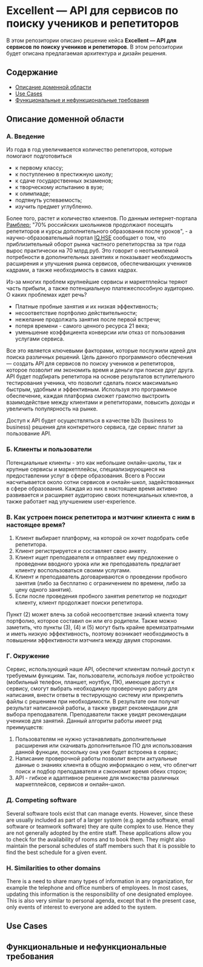 # Excellent — API для сервисов по поиску учеников и репетиторов
В этом репозитории описано решение кейса **Excellent — API для сервисов по поиску учеников и репетиторов**.
В этом репозитории будет описана предлагаемая архитектура и дизайн решения.
## Содержание
* [Описание доменной области](./README.md#Описание-доменной-области)
* [Use Cases](./README.md#Use-Cases)
* [Функциональные и нефункциональные требования](./README.md#Функциональные-и-нефункциональные-требования)

## Описание доменной области

### А. Введение
Из года в год увеличивается количество репетиторов, которые помогают подготовиться
- к первому классу;
- к поступлению в престижную школу; 
- к сдаче государственных экзаменов;
- к творческому испытанию в вузе;
- к олимпиаде;
- подтянуть успеваемость;
- изучить предмет углубленно.

Более того, растет и количество клиентов. По данным интернет-портала [Рамблер:](https://news.rambler.ru/sociology/43812515-eksperty-obyasnili-pochemu-k-2021-godu-v-rossii-vyrastet-potrebnost-v-repetitorah/?utm_content=news_media&utm_medium=read_more&utm_source=copylink) "70% российских школьников продолжают посещать репетиторов и курсы дополнительного образования после уроков", - а научно-образовательный портал [IQ.HSE](https://iq.hse.ru/news/361059490.html) сообщает о том, что приблизительный оборот рынка частного репетиторства за три года вырос практически на 70 млрд.руб. Это говорит о неотъемлемой потребности в дополнительных занятиях и показывает необходимость расширения и улучшения рынка сервисов, обеспечивающих учеников кадрами, а также необходимость в самих кадрах.

Из-за многих проблем крупнейшие сервисы и маркетплейсы теряют часть прибыли, а также потенциальную платежеспособную аудиторию. О каких проблемах идет речь?
* Платные пробные занятия и их низкая эффективность;
* несоответствие портфолио действительности;
* нежелание продолжать занятия после первой встречи;
* потеря времени - самого ценного ресурса 21 века;
* уменьшение коэффициента конверсии или отказ от пользования услугами сервиса.

Все это является ключевыми факторами, которые послужили идеей для поиска различных решений. Цель данного программного обеспечения — создать API для сервисов по поиску учеников и репетиторов, которое позволит им экономить время и деньги при поиске друг друга. API будет подбирать репетитора на основе результатов вступительного тестирования ученика, что позволит сделать поиск максимально быстрым, удобным и эффективным. Используя это программное обеспечение, каждая платформа сможет грамотно выстроить взаимодействие между клиентами и репетиторами, повысить доходы и увеличить популярность на рынке.

Доступ к API будет осуществляться в качестве b2b (business to business) решения для конткретного сервиса, где сервис платит за пользование API.
 
### Б. Клиенты и пользователи
Потенциальные клиенты - это как небольшие онлайн-школы, так и крупные сервисы и маркетплейсы, специализирующиеся на предоставлении услуг в сфере образования. Всего в России насчитывается около сотни сервисов и онлайн-школ, задействованных в сфере образования. Каждая из них в настоящее время активно развивается и расширяет аудиторию своих потенциальных клиентов, а также работает над улучшением user-experience.
 
### В. Как устроен поиск репетитора и мэтчинг клиента с ним в настоящее время?
1. Клиент выбирает платформу, на которой он хочет подобрать себе репетитора.
2. Клиент регистрируется и составляет свою анкету.
3. Клиент ищет преподавателя и отправляет ему предложение о проведении вводного урока или же преподаватель предлагает клиенту воспользоваться своими услугами.
4. Клиент и преподаватель договариваются о проведении пробного занятия (либо за бесплатно с ограничением по времени, либо за цену одного занятия).
5. Если после проведения пробного занятия репетитор не подходит клиенту, клиент продолжает поиски репетитора.

Пункт (2) может влечь за собой несоответствие знаний клиента тому портфолио, которое составил он или его родители. Также можно заметить, что пункты (3), (4) и (5) могут быть крайне времязатратными и иметь низкую эффективность, поэтому возникает необходимость в повышении эффективности мэтчинга между двумя сторонами. 

### Г. Окружение
Сервис, использующий наше API, обеспечит клиентам полный доступ к требуемым функциям. Так, пользователи, используя любое устройство (мобильный телефон, планшет, ноутбук, ПК), имеющее доступ к сервису, смогут выбрать необходимую проверочную работу для написания, внести ответы в тестирующую систему или прикрепить файлы с решением при необходимости. В результате они получат результат написанной работы, а также увидят рекомендации для выбора преподавателя. Преподаватели также увидят рекомендации учеников для занятий. 
Данный алгоритм работы имеет ряд преимуществ:
1.  Пользователям не нужно устанавливать дополнительные расширения или скачивать дополнительное ПО для использования данной функции, поскольку она уже будет встроена в сервис;
2. Написание проверочной работы позволит внести актуальные данные о знаниях клиента в общую информацию о нем, что облегчит поиск и подбор преподавателя и сэкономит время обеих сторон;
3. API - гибкое и адаптивное решение для множества различных маркетплейсов, сервисов и онлайн-школ.

### Д. Competing software
Several software tools exist that can manage events. However, since these are usually included as part of a larger system (e.g. agenda software, email software or teamwork software) they are quite complex to use. Hence they are not generally adopted by the entire staff.
These applications allow you to check for the availability of rooms and to book them. They might also maintain the personal schedules of staff members such that it is possible to find the best schedule for a given event.
 
### H. Similarities to other domains
There is a need to share many types of information in any organization, for example the telephone and office numbers of employees. In most cases, updating this information is the responsibility of one designated employee. This is also very similar to personal agenda, except that in the present case, only events of interest to everyone are added to the system.
 

## Use Cases

## Функциональные и нефункциональные требования
